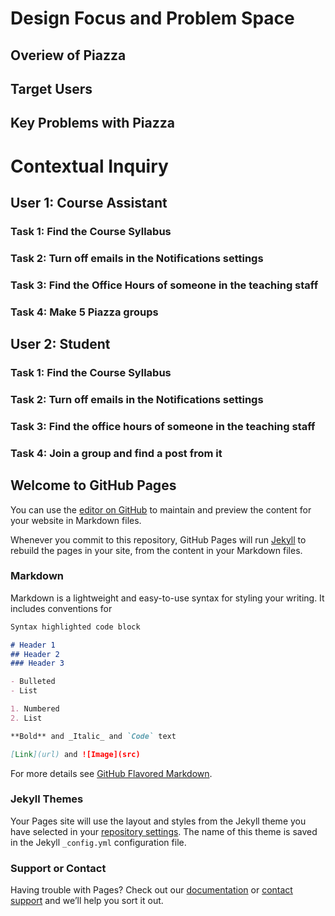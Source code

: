 # Design Focus and Problem Space

## Overiew of Piazza


## Target Users


## Key Problems with Piazza

# Contextual Inquiry 

## User 1: Course Assistant


### Task 1: Find the Course Syllabus

### Task 2: Turn off emails in the  Notifications settings

### Task 3: Find the Office Hours of someone in the teaching staff

### Task 4: Make 5 Piazza groups 



## User 2: Student


### Task 1: Find the Course Syllabus

### Task 2: Turn off emails in the  Notifications settings

### Task 3: Find the office hours of someone in the teaching staff

### Task 4: Join a group and find a post from it











## Welcome to GitHub Pages

You can use the [editor on GitHub](https://github.com/adalmia123/adalmia123.github.io/edit/master/README.md) to maintain and preview the content for your website in Markdown files.

Whenever you commit to this repository, GitHub Pages will run [Jekyll](https://jekyllrb.com/) to rebuild the pages in your site, from the content in your Markdown files.

### Markdown

Markdown is a lightweight and easy-to-use syntax for styling your writing. It includes conventions for

```markdown
Syntax highlighted code block

# Header 1
## Header 2
### Header 3

- Bulleted
- List

1. Numbered
2. List

**Bold** and _Italic_ and `Code` text

[Link](url) and ![Image](src)
```

For more details see [GitHub Flavored Markdown](https://guides.github.com/features/mastering-markdown/).

### Jekyll Themes

Your Pages site will use the layout and styles from the Jekyll theme you have selected in your [repository settings](https://github.com/adalmia123/adalmia123.github.io/settings). The name of this theme is saved in the Jekyll `_config.yml` configuration file.

### Support or Contact

Having trouble with Pages? Check out our [documentation](https://help.github.com/categories/github-pages-basics/) or [contact support](https://github.com/contact) and we’ll help you sort it out.

